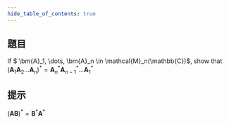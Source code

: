 ```yaml
---
hide_table_of_contents: true
---
```

## 題目

If $`\bm{A}_1, \dots, \bm{A}_n \in \mathcal{M}_n(\mathbb{C})$, show that ${(\bm{A}_1\bm{A}_2\dots\bm{A}_n)}^* = \bm{A}_n^*\bm{A}_{n-1}^*\dots\bm{A}_1^*$

## 提示

${(\bm{A}\bm{B})}^* = \bm{B}^*\bm{A}^*$